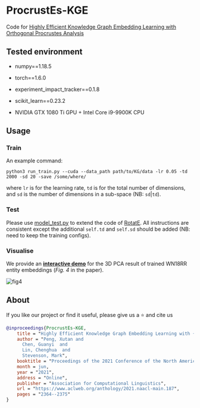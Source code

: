 # ProcrustEs-KGE
Code for [Highly Efficient Knowledge Graph Embedding Learning with Orthogonal Procrustes Analysis](https://www.aclweb.org/anthology/2021.naacl-main.187/) 


## Tested environment

- numpy==1.18.5
- torch==1.6.0
- experiment_impact_tracker==0.1.8
- scikit_learn==0.23.2

- NVIDIA GTX 1080 Ti GPU + Intel Core i9-9900K CPU

## Usage

### Train
An example command:

```python3 run_train.py --cuda --data_path path/to/KG/data -lr 0.05 -td 2000 -sd 20 -save /some/where/```

where `lr` is for the learning rate, `td` is for the total number of dimensions, and `sd` is the number of dimensions in a sub-space (NB: `sd`|`td`).

### Test
Please use [model_test.py](https://github.com/Pzoom522/ProcrustEs-KGE/blob/main/model_test.py) to extend the code of [RotatE](https://github.com/DeepGraphLearning/KnowledgeGraphEmbedding). All instructions are consistent except the additional `self.td` and `self.sd` should be added (NB: need to keep the training configs).

### Visualise
We provide an __[interactive demo](https://projector.tensorflow.org/?config=https://raw.githubusercontent.com/Pzoom522/ProcrustEs-KGE/main/vis/show.json)__ for the 3D PCA result of trained WN18RR entity embeddings (_Fig. 4_ in the paper).

![fig4](https://raw.githubusercontent.com/Pzoom522/ProcrustEs-KGE/main/vis/fig4.png)

## About
If you like our project or find it useful, please give us a :star: and cite us
```bib
@inproceedings{ProcrustEs-KGE,
    title = "Highly Efficient Knowledge Graph Embedding Learning with {O}rthogonal {P}rocrustes {A}nalysis",
    author = "Peng, Xutan and
      Chen, Guanyi  and
      Lin, Chenghua  and
      Stevenson, Mark",
    booktitle = "Proceedings of the 2021 Conference of the North American Chapter of the Association for Computational Linguistics: Human Language Technologies",
    month = jun,
    year = "2021",
    address = "Online",
    publisher = "Association for Computational Linguistics",
    url = "https://www.aclweb.org/anthology/2021.naacl-main.187",
    pages = "2364--2375"
}
```
